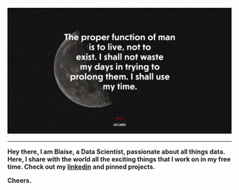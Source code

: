 ![img](https://github.com/BlaiseMarvin/BlaiseMarvin/blob/main/692633-Jack-London-quote.jpg)
***
**Hey there, I am Blaise, a Data Scientist, passionate about all things data. Here, I share with the world all the exciting things that I work on in my free time. Check out my [linkedin](https://www.linkedin.com/in/blaiserusoke) and pinned projects.** 

**Cheers.** 
